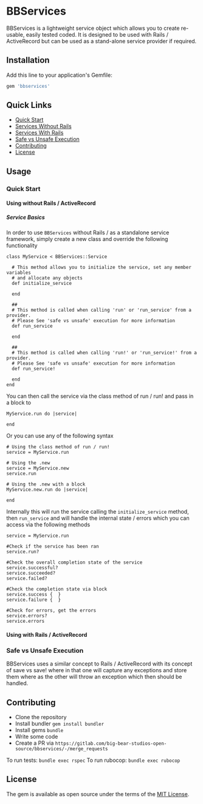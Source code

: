 # BBServices

BBServices is a lightweight service object which allows you to create re-usable, easily tested coded. It is designed to be used with Rails / ActiveRecord but can be used as a stand-alone service provider if required.

## Installation

Add this line to your application's Gemfile:

```ruby
gem 'bbservices'
```

## Quick Links

- [Quick Start](#quick-start)
- [Services Without Rails](#using-without-rails-activerecord)
- [Services With Rails](#using-with-rails-activerecord)
- [Safe vs Unsafe Execution](#safe-vs-unsafe-execution)
- [Contributing](#contributing)
- [License](#license)

## Usage

### Quick Start

#### Using without Rails / ActiveRecord

##### Service Basics

In order to use `BBServices` without Rails / as a standalone service framework, simply create a new class and override the following functionality

```
class MyService < BBServices::Service

  # This method allows you to initialize the service, set any member variables
  # and allocate any objects
  def initialize_service

  end

  ##
  # This method is called when calling 'run' or 'run_service' from a provider.
  # Please See 'safe vs unsafe' execution for more information
  def run_service

  end

  ##
  # This method is called when calling 'run!' or 'run_service!' from a provider.
  # Please See 'safe vs unsafe' execution for more information
  def run_service!

  end
end
```

You can then call the service via the class method of run / run! and pass in a block to

```
MyService.run do |service|

end
```

Or you can use any of the following syntax

```
# Using the class method of run / run!
service = MyService.run

# Using the .new
service = MyService.new
service.run

# Using the .new with a block
MyService.new.run do |service|

end

```

Internally this will run the service calling the `initialize_service` method, then `run_service` and will handle the internal state / errors which you can access via the following methods

```
service = MyService.run

#Check if the service has been ran
service.run?

#Check the overall completion state of the service
service.successful?
service.succeeded?
service.failed?

#Check the completion state via block
service.success {  }
service.failure {  }

#Check for errors, get the errors
service.errors?
service.errors

```

#### Using with Rails / ActiveRecord

### Safe vs Unsafe Execution

BBServices uses a similar concept to Rails / ActiveRecord with its concept of save vs save! where in that one will capture any exceptions and store them where as the other will throw an exception which then should be handled.

## Contributing

- Clone the repository
- Install bundler `gem install bundler`
- Install gems `bundle`
- Write some code
- Create a PR via `https://gitlab.com/big-bear-studios-open-source/bbservices/-/merge_requests`


To run tests: `bundle exec rspec`
To run rubocop: `bundle exec rubocop`

## License

The gem is available as open source under the terms of the [MIT License](https://opensource.org/licenses/MIT).
